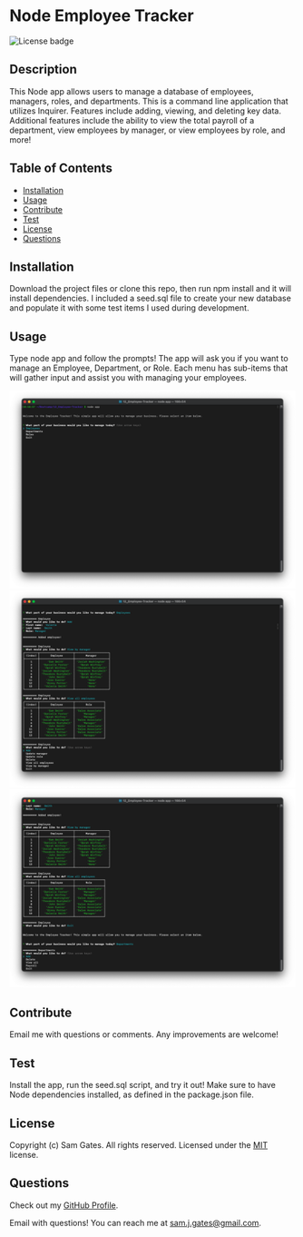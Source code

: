 # Node Employee Tracker

![License badge](https://img.shields.io/badge/license-MIT-green)

## Description

This Node app allows users to manage a database of employees, managers, roles, and departments. This is a command line application that utilizes Inquirer. Features include adding, viewing, and deleting key data. Additional features include the ability to view the total payroll of a department, view employees by manager, or view employees by role, and more!

## Table of Contents

- [Installation](#installation)
- [Usage](#usage)
- [Contribute](#contribute)
- [Test](#test)
- [License](#license)
- [Questions](#questions)

## Installation

Download the project files or clone this repo, then run npm install and it will install dependencies. I included a seed.sql file to create your new database and populate it with some test items I used during development.

## Usage

Type node app and follow the prompts! The app will ask you if you want to manage an Employee, Department, or Role. Each menu has sub-items that will gather input and assist you with managing your employees.

![Screenshot 1](assets/images/screen1.png)
![Screenshot 2](assets/images/screen2.png)
![Screenshot 3](assets/images/screen3.png)

## Contribute

Email me with questions or comments. Any improvements are welcome!

## Test

Install the app, run the seed.sql script, and try it out! Make sure to have Node dependencies installed, as defined in the package.json file.

## License

Copyright (c) Sam Gates. All rights reserved.
Licensed under the [MIT](https://opensource.org/licenses/MIT) license.

## Questions

Check out my [GitHub Profile](https://github.com/sg0703).

Email with questions! You can reach me at sam.j.gates@gmail.com.
